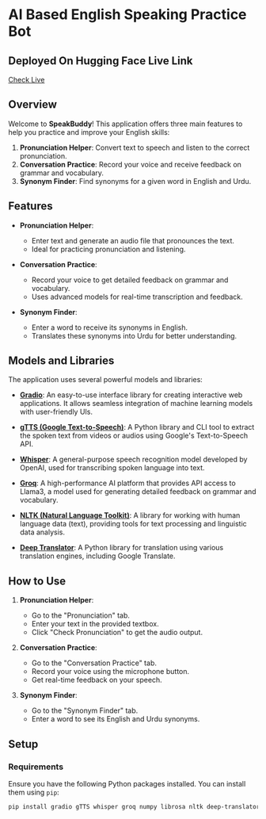 # AI Based English Speaking Practice Bot
## Deployed On Hugging Face Live Link
[Check Live](https://huggingface.co/spaces/Muneer-Iqbal/buddy-speaking)



## Overview

Welcome to **SpeakBuddy**! This application offers three main features to help you practice and improve your English skills:

1. **Pronunciation Helper**: Convert text to speech and listen to the correct pronunciation.
2. **Conversation Practice**: Record your voice and receive feedback on grammar and vocabulary.
3. **Synonym Finder**: Find synonyms for a given word in English and Urdu.

## Features

- **Pronunciation Helper**:
  - Enter text and generate an audio file that pronounces the text.
  - Ideal for practicing pronunciation and listening.

- **Conversation Practice**:
  - Record your voice to get detailed feedback on grammar and vocabulary.
  - Uses advanced models for real-time transcription and feedback.

- **Synonym Finder**:
  - Enter a word to receive its synonyms in English.
  - Translates these synonyms into Urdu for better understanding.

## Models and Libraries

The application uses several powerful models and libraries:

- **[Gradio](https://www.gradio.app/)**: An easy-to-use interface library for creating interactive web applications. It allows seamless integration of machine learning models with user-friendly UIs.

- **[gTTS (Google Text-to-Speech)](https://pypi.org/project/gTTS/)**: A Python library and CLI tool to extract the spoken text from videos or audios using Google's Text-to-Speech API.

- **[Whisper](https://github.com/openai/whisper)**: A general-purpose speech recognition model developed by OpenAI, used for transcribing spoken language into text.

- **[Groq](https://www.groq.com/)**: A high-performance AI platform that provides API access to Llama3, a model used for generating detailed feedback on grammar and vocabulary.

- **[NLTK (Natural Language Toolkit)](https://www.nltk.org/)**: A library for working with human language data (text), providing tools for text processing and linguistic data analysis.

- **[Deep Translator](https://pypi.org/project/deep-translator/)**: A Python library for translation using various translation engines, including Google Translate.

## How to Use
1. **Pronunciation Helper**:
   - Go to the "Pronunciation" tab.
   - Enter your text in the provided textbox.
   - Click "Check Pronunciation" to get the audio output.

2. **Conversation Practice**:
   - Go to the "Conversation Practice" tab.
   - Record your voice using the microphone button.
   - Get real-time feedback on your speech.

3. **Synonym Finder**:
   - Go to the "Synonym Finder" tab.
   - Enter a word to see its English and Urdu synonyms.

## Setup

### Requirements

Ensure you have the following Python packages installed. You can install them using `pip`:

```bash
pip install gradio gTTS whisper groq numpy librosa nltk deep-translator

